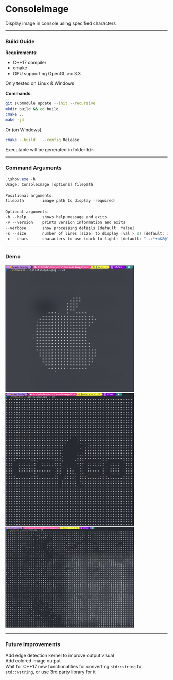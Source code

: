 # ConsoleImage
Display image in console using specified characters

------

### Build Guide

__Requirements__:  
* C++17 compiler  
* cmake  
* GPU supporting OpenGL >= 3.3  

Only tested on Linux & Windows

__Commands__:

```bash
git submodule update --init --recursive
mkdir build && cd build
cmake ..
make -j4
```

Or (on Windows)  
```bash
cmake --build . --config Release
```

Executable will be generated in folder `bin`

------

### Command Arguments

```powershell
.\show.exe -h
Usage: ConsoleImage [options] filepath

Positional arguments:
filepath        image path to display [required]

Optional arguments:
-h --help       shows help message and exits
-v --version    prints version information and exits
--verbose       show processing details [default: false]
-s --size       number of lines (size) to display (val > 0) [default: 20]
-c --chars      characters to use (dark to light) [default: " .:*+o&8@"]
```

------

### Demo

<img src="assets/demo1.png" width="400" alt="demo1">

<img src="assets/demo2.png" width="400" alt="demo2">

<img src="assets/demo3.png" width="400" alt="demo3">

------

### Future Improvements

Add edge detection kernel to improve output visual  
Add colored image output  
Wait for C++17 new functionalities for converting `std::string` to `std::wstring`, or use 3rd party library for it  
